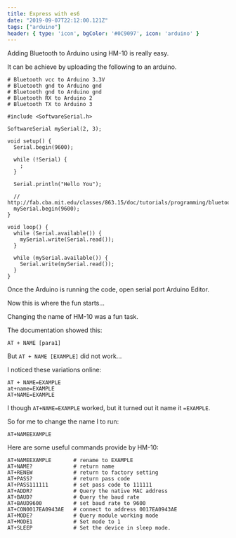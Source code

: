 ```yaml
---
title: Express with es6
date: "2019-09-07T22:12:00.121Z"
tags: ["arduino"]
header: { type: 'icon', bgColor: '#0C9097', icon: 'arduino' }
---
```

Adding Bluetooth to Arduino using HM-10 is really easy.

It can be achieve by uploading the following to an arduino.
```
# Bluetooth vcc to Arduino 3.3V
# Bluetooth gnd to Arduino gnd
# Bluetooth gnd to Arduino gnd
# Bluetooth RX to Arduino 2
# Bluetooth TX to Arduino 3

#include <SoftwareSerial.h>

SoftwareSerial mySerial(2, 3);

void setup() {
  Serial.begin(9600);

  while (!Serial) {
    ;
  }

  Serial.println("Hello You");

  // http://fab.cba.mit.edu/classes/863.15/doc/tutorials/programming/bluetooth.html
  mySerial.begin(9600);
}

void loop() {
  while (Serial.available()) {
    mySerial.write(Serial.read());
  }

  while (mySerial.available()) {
    Serial.write(mySerial.read());
  }
}
```

Once the Arduino is running the code, open serial port Arduino Editor.

Now this is where the fun starts...

Changing the name of HM-10 was a fun task.

The documentation showed this:
```
AT + NAME [para1] 
```

But `AT + NAME [EXAMPLE]` did not work...

I noticed these variations online:
```
AT + NAME=EXAMPLE
at+name=EXAMPLE
AT+NAME=EXAMPLE
```
I though `AT+NAME=EXAMPLE` worked, but it turned out it name it `=EXAMPLE`.

So for me to change the name I to run:
```
AT+NAMEEXAMPLE
```

Here are some useful commands provide by HM-10:
```
AT+NAMEEXAMPLE       # rename to EXAMPLE
AT+NAME?             # return name
AT+RENEW             # return to factory setting
AT+PASS?             # return pass code
AT+PASS111111        # set pass code to 111111
AT+ADDR?             # Query the native MAC address 
AT+BAUD?             # Query the baud rate 
AT+BAUD9600          # set baud rate to 9600
AT+CON0017EA0943AE   # connect to address 0017EA0943AE
AT+MODE?             # Query module working mode 
AT+MODE1             # Set mode to 1
AT+SLEEP             # Set the device in sleep mode.
```
